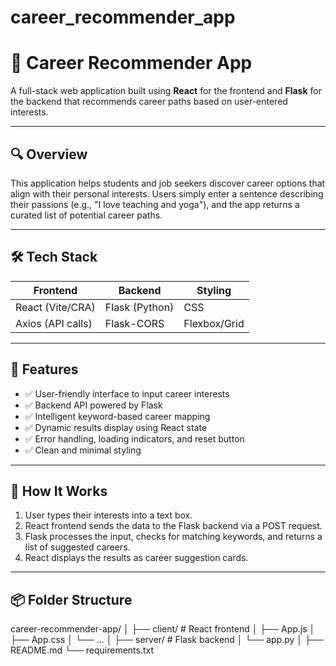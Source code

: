 # career_recommender_app

# 🎯 Career Recommender App

A full-stack web application built using **React** for the frontend and **Flask** for the backend that recommends career paths based on user-entered interests.

---

## 🔍 Overview

This application helps students and job seekers discover career options that align with their personal interests. Users simply enter a sentence describing their passions (e.g., "I love teaching and yoga"), and the app returns a curated list of potential career paths.

---

## 🛠️ Tech Stack

| Frontend         | Backend         | Styling        |
|------------------|------------------|----------------|
| React (Vite/CRA) | Flask (Python)   | CSS            |
| Axios (API calls)| Flask-CORS       | Flexbox/Grid   |

---

## 🚀 Features

- ✅ User-friendly interface to input career interests
- ✅ Backend API powered by Flask
- ✅ Intelligent keyword-based career mapping
- ✅ Dynamic results display using React state
- ✅ Error handling, loading indicators, and reset button
- ✅ Clean and minimal styling

---

## 🧠 How It Works

1. User types their interests into a text box.
2. React frontend sends the data to the Flask backend via a POST request.
3. Flask processes the input, checks for matching keywords, and returns a list of suggested careers.
4. React displays the results as career suggestion cards.

---

## 📦 Folder Structure

career-recommender-app/
│
├── client/ # React frontend
│ ├── App.js
│ ├── App.css
│ └── ...
│
├── server/ # Flask backend
│ └── app.py
│
├── README.md
└── requirements.txt
